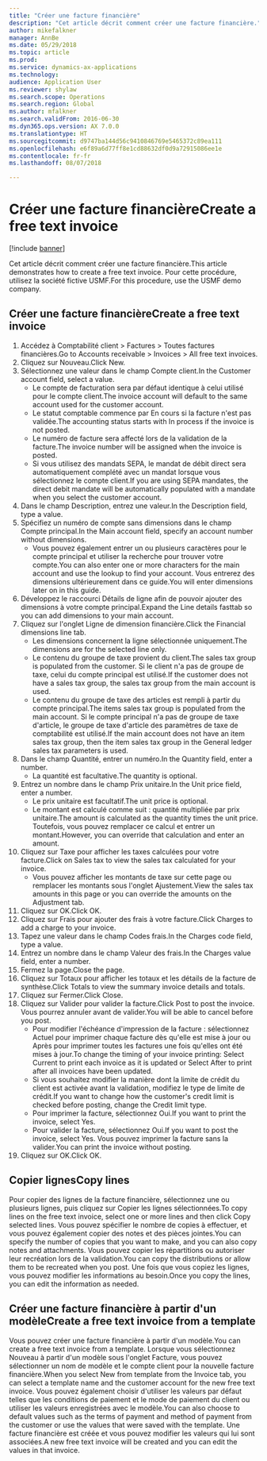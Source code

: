 ```yaml
--- 
title: "Créer une facture financière"
description: "Cet article décrit comment créer une facture financière."
author: mikefalkner
manager: AnnBe
ms.date: 05/29/2018
ms.topic: article
ms.prod: 
ms.service: dynamics-ax-applications
ms.technology: 
audience: Application User
ms.reviewer: shylaw
ms.search.scope: Operations
ms.search.region: Global
ms.author: mfalkner
ms.search.validFrom: 2016-06-30
ms.dyn365.ops.version: AX 7.0.0
ms.translationtype: HT
ms.sourcegitcommit: d9747ba144d56c9410846769e5465372c89ea111
ms.openlocfilehash: e6f89a6d77ff8e1cd88632df0d9a72915086ee1e
ms.contentlocale: fr-fr
ms.lasthandoff: 08/07/2018

---
```


# <a name="create-a-free-text-invoice"></a><span data-ttu-id="db5a4-103">Créer une facture financière</span><span class="sxs-lookup"><span data-stu-id="db5a4-103">Create a free text invoice</span></span>

[!include [banner](../includes/banner.md)]

<span data-ttu-id="db5a4-104">Cet article décrit comment créer une facture financière.</span><span class="sxs-lookup"><span data-stu-id="db5a4-104">This article demonstrates how to create a free text invoice.</span></span> <span data-ttu-id="db5a4-105">Pour cette procédure, utilisez la société fictive USMF.</span><span class="sxs-lookup"><span data-stu-id="db5a4-105">For this procedure, use the USMF demo company.</span></span>

## <a name="create-a-free-text-invoice"></a><span data-ttu-id="db5a4-106">Créer une facture financière</span><span class="sxs-lookup"><span data-stu-id="db5a4-106">Create a free text invoice</span></span>

1. <span data-ttu-id="db5a4-107">Accédez à Comptabilité client > Factures > Toutes factures financières.</span><span class="sxs-lookup"><span data-stu-id="db5a4-107">Go to Accounts receivable > Invoices > All free text invoices.</span></span>
2. <span data-ttu-id="db5a4-108">Cliquez sur Nouveau.</span><span class="sxs-lookup"><span data-stu-id="db5a4-108">Click New.</span></span>
3. <span data-ttu-id="db5a4-109">Sélectionnez une valeur dans le champ Compte client.</span><span class="sxs-lookup"><span data-stu-id="db5a4-109">In the Customer account field, select a value.</span></span>
    * <span data-ttu-id="db5a4-110">Le compte de facturation sera par défaut identique à celui utilisé pour le compte client.</span><span class="sxs-lookup"><span data-stu-id="db5a4-110">The invoice account will default to the same account used for the customer account.</span></span>   
    * <span data-ttu-id="db5a4-111">Le statut comptable commence par En cours si la facture n'est pas validée.</span><span class="sxs-lookup"><span data-stu-id="db5a4-111">The accounting status starts with In process if the invoice is not posted.</span></span>   
    * <span data-ttu-id="db5a4-112">Le numéro de facture sera affecté lors de la validation de la facture.</span><span class="sxs-lookup"><span data-stu-id="db5a4-112">The invoice number will be assigned when the invoice is posted.</span></span>  
    * <span data-ttu-id="db5a4-113">Si vous utilisez des mandats SEPA, le mandat de débit direct sera automatiquement complété avec un mandat lorsque vous sélectionnez le compte client.</span><span class="sxs-lookup"><span data-stu-id="db5a4-113">If you are using SEPA mandates, the direct debit mandate will be automatically populated with a mandate when you select the customer account.</span></span>  
4. <span data-ttu-id="db5a4-114">Dans le champ Description, entrez une valeur.</span><span class="sxs-lookup"><span data-stu-id="db5a4-114">In the Description field, type a value.</span></span>
5. <span data-ttu-id="db5a4-115">Spécifiez un numéro de compte sans dimensions dans le champ Compte principal.</span><span class="sxs-lookup"><span data-stu-id="db5a4-115">In the Main account field, specify an account number without dimensions.</span></span>
    * <span data-ttu-id="db5a4-116">Vous pouvez également entrer un ou plusieurs caractères pour le compte principal et utiliser la recherche pour trouver votre compte.</span><span class="sxs-lookup"><span data-stu-id="db5a4-116">You can also enter one or more characters for the main account and use the lookup to find your account.</span></span> <span data-ttu-id="db5a4-117">Vous entrerez des dimensions ultérieurement dans ce guide.</span><span class="sxs-lookup"><span data-stu-id="db5a4-117">You will enter dimensions later on in this guide.</span></span>  
6. <span data-ttu-id="db5a4-118">Développez le raccourci Détails de ligne afin de pouvoir ajouter des dimensions à votre compte principal.</span><span class="sxs-lookup"><span data-stu-id="db5a4-118">Expand the Line details fasttab so you can add dimensions to your main account.</span></span>
7. <span data-ttu-id="db5a4-119">Cliquez sur l'onglet Ligne de dimension financière.</span><span class="sxs-lookup"><span data-stu-id="db5a4-119">Click the Financial dimensions line tab.</span></span>
    * <span data-ttu-id="db5a4-120">Les dimensions concernent la ligne sélectionnée uniquement.</span><span class="sxs-lookup"><span data-stu-id="db5a4-120">The dimensions are for the selected line only.</span></span>    
    * <span data-ttu-id="db5a4-121">Le contenu du groupe de taxe provient du client.</span><span class="sxs-lookup"><span data-stu-id="db5a4-121">The sales tax group is populated from the customer.</span></span> <span data-ttu-id="db5a4-122">Si le client n'a pas de groupe de taxe, celui du compte principal est utilisé.</span><span class="sxs-lookup"><span data-stu-id="db5a4-122">If the customer does not have a sales tax group, the sales tax group from the main account is used.</span></span>  
    * <span data-ttu-id="db5a4-123">Le contenu du groupe de taxe des articles est rempli à partir du compte principal.</span><span class="sxs-lookup"><span data-stu-id="db5a4-123">The items sales tax group is populated from the main account.</span></span> <span data-ttu-id="db5a4-124">Si le compte principal n'a pas de groupe de taxe d'article, le groupe de taxe d'article des paramètres de taxe de comptabilité est utilisé.</span><span class="sxs-lookup"><span data-stu-id="db5a4-124">If the main account does not have an item sales tax group, then the item sales tax group in the General ledger sales tax parameters is used.</span></span>    
8. <span data-ttu-id="db5a4-125">Dans le champ Quantité, entrer un numéro.</span><span class="sxs-lookup"><span data-stu-id="db5a4-125">In the Quantity field, enter a number.</span></span>
    * <span data-ttu-id="db5a4-126">La quantité est facultative.</span><span class="sxs-lookup"><span data-stu-id="db5a4-126">The quantity is optional.</span></span>  
9. <span data-ttu-id="db5a4-127">Entrez un nombre dans le champ Prix unitaire.</span><span class="sxs-lookup"><span data-stu-id="db5a4-127">In the Unit price field, enter a number.</span></span>
    * <span data-ttu-id="db5a4-128">Le prix unitaire est facultatif.</span><span class="sxs-lookup"><span data-stu-id="db5a4-128">The unit price is optional.</span></span>  
    * <span data-ttu-id="db5a4-129">Le montant est calculé comme suit : quantité multipliée par prix unitaire.</span><span class="sxs-lookup"><span data-stu-id="db5a4-129">The amount is calculated as the quantity times the unit price.</span></span> <span data-ttu-id="db5a4-130">Toutefois, vous pouvez remplacer ce calcul et entrer un montant.</span><span class="sxs-lookup"><span data-stu-id="db5a4-130">However, you can override that calculation and enter an amount.</span></span>  
10. <span data-ttu-id="db5a4-131">Cliquez sur Taxe pour afficher les taxes calculées pour votre facture.</span><span class="sxs-lookup"><span data-stu-id="db5a4-131">Click on Sales tax to view the sales tax calculated for your invoice.</span></span>
    * <span data-ttu-id="db5a4-132">Vous pouvez afficher les montants de taxe sur cette page ou remplacer les montants sous l'onglet Ajustement.</span><span class="sxs-lookup"><span data-stu-id="db5a4-132">View the sales tax amounts in this page or you can override the amounts on the Adjustment tab.</span></span>  
11. <span data-ttu-id="db5a4-133">Cliquez sur OK.</span><span class="sxs-lookup"><span data-stu-id="db5a4-133">Click OK.</span></span>
12. <span data-ttu-id="db5a4-134">Cliquez sur Frais pour ajouter des frais à votre facture.</span><span class="sxs-lookup"><span data-stu-id="db5a4-134">Click Charges to add a charge to your invoice.</span></span> 
13. <span data-ttu-id="db5a4-135">Tapez une valeur dans le champ Codes frais.</span><span class="sxs-lookup"><span data-stu-id="db5a4-135">In the Charges code field, type a value.</span></span>
14. <span data-ttu-id="db5a4-136">Entrez un nombre dans le champ Valeur des frais.</span><span class="sxs-lookup"><span data-stu-id="db5a4-136">In the Charges value field, enter a number.</span></span>
15. <span data-ttu-id="db5a4-137">Fermez la page.</span><span class="sxs-lookup"><span data-stu-id="db5a4-137">Close the page.</span></span>
16. <span data-ttu-id="db5a4-138">Cliquez sur Totaux pour afficher les totaux et les détails de la facture de synthèse.</span><span class="sxs-lookup"><span data-stu-id="db5a4-138">Click Totals to view the summary invoice details and totals.</span></span>
17. <span data-ttu-id="db5a4-139">Cliquez sur Fermer.</span><span class="sxs-lookup"><span data-stu-id="db5a4-139">Click Close.</span></span>
18. <span data-ttu-id="db5a4-140">Cliquez sur Valider pour valider la facture.</span><span class="sxs-lookup"><span data-stu-id="db5a4-140">Click Post to post the invoice.</span></span> <span data-ttu-id="db5a4-141">Vous pourrez annuler avant de valider.</span><span class="sxs-lookup"><span data-stu-id="db5a4-141">You will be able to cancel before you post.</span></span>
    * <span data-ttu-id="db5a4-142">Pour modifier l'échéance d'impression de la facture : sélectionnez Actuel pour imprimer chaque facture dès qu'elle est mise à jour ou Après pour imprimer toutes les factures une fois qu'elles ont été mises à jour.</span><span class="sxs-lookup"><span data-stu-id="db5a4-142">To change the timing of your invoice printing:  Select Current to print each invoice as it is updated   or  Select After to print after all invoices have been updated.</span></span>  
    * <span data-ttu-id="db5a4-143">Si vous souhaitez modifier la manière dont la limite de crédit du client est activée avant la validation, modifiez le type de limite de crédit.</span><span class="sxs-lookup"><span data-stu-id="db5a4-143">If you want to change how the customer's credit limit is checked before posting, change the Credit limit type.</span></span>  
    * <span data-ttu-id="db5a4-144">Pour imprimer la facture, sélectionnez Oui.</span><span class="sxs-lookup"><span data-stu-id="db5a4-144">If you want to print the invoice, select Yes.</span></span>  
    * <span data-ttu-id="db5a4-145">Pour valider la facture, sélectionnez Oui.</span><span class="sxs-lookup"><span data-stu-id="db5a4-145">If you want to post the invoice, select Yes.</span></span> <span data-ttu-id="db5a4-146">Vous pouvez imprimer la facture sans la valider.</span><span class="sxs-lookup"><span data-stu-id="db5a4-146">You can print the invoice without posting.</span></span>  
19. <span data-ttu-id="db5a4-147">Cliquez sur OK.</span><span class="sxs-lookup"><span data-stu-id="db5a4-147">Click OK.</span></span>

## <a name="copy-lines"></a><span data-ttu-id="db5a4-148">Copier lignes</span><span class="sxs-lookup"><span data-stu-id="db5a4-148">Copy lines</span></span>
<span data-ttu-id="db5a4-149">Pour copier des lignes de la facture financière, sélectionnez une ou plusieurs lignes, puis cliquez sur Copier les lignes sélectionnées.</span><span class="sxs-lookup"><span data-stu-id="db5a4-149">To copy lines on the free text invoice, select one or more lines and then click Copy selected lines.</span></span> <span data-ttu-id="db5a4-150">Vous pouvez spécifier le nombre de copies à effectuer, et vous pouvez également copier des notes et des pièces jointes.</span><span class="sxs-lookup"><span data-stu-id="db5a4-150">You can specify the number of copies that you want to make, and you can also copy notes and attachments.</span></span> <span data-ttu-id="db5a4-151">Vous pouvez copier les répartitions ou autoriser leur recréation lors de la validation.</span><span class="sxs-lookup"><span data-stu-id="db5a4-151">You can copy the distributions or allow them to be recreated when you post.</span></span> <span data-ttu-id="db5a4-152">Une fois que vous copiez les lignes, vous pouvez modifier les informations au besoin.</span><span class="sxs-lookup"><span data-stu-id="db5a4-152">Once you copy the lines, you can edit the information as needed.</span></span> 

## <a name="create-a-free-text-invoice-from-a-template"></a><span data-ttu-id="db5a4-153">Créer une facture financière à partir d'un modèle</span><span class="sxs-lookup"><span data-stu-id="db5a4-153">Create a free text invoice from a template</span></span>
<span data-ttu-id="db5a4-154">Vous pouvez créer une facture financière à partir d'un modèle.</span><span class="sxs-lookup"><span data-stu-id="db5a4-154">You can create a free text invoice from a template.</span></span> <span data-ttu-id="db5a4-155">Lorsque vous sélectionnez Nouveau à partir d'un modèle sous l'onglet Facture, vous pouvez sélectionner un nom de modèle et le compte client pour la nouvelle facture financière.</span><span class="sxs-lookup"><span data-stu-id="db5a4-155">When you select New from template from the Invoice tab, you can select a template name and the customer account for the new free text invoice.</span></span> <span data-ttu-id="db5a4-156">Vous pouvez également choisir d'utiliser les valeurs par défaut telles que les conditions de paiement et le mode de paiement du client ou utiliser les valeurs enregistrées avec le modèle.</span><span class="sxs-lookup"><span data-stu-id="db5a4-156">You can also choose to default values such as the terms of payment and method of payment from the customer or use the values that were saved with the template.</span></span> <span data-ttu-id="db5a4-157">Une facture financière est créée et vous pouvez modifier les valeurs qui lui sont associées.</span><span class="sxs-lookup"><span data-stu-id="db5a4-157">A new free text invoice will be created and you can edit the values in that invoice.</span></span> 


